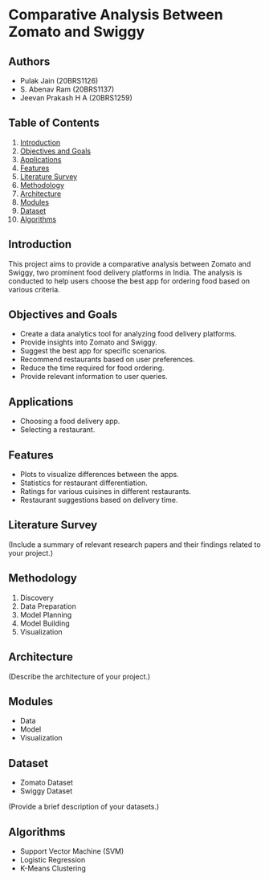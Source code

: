 # Comparative Analysis Between Zomato and Swiggy

## Authors
- Pulak Jain (20BRS1126)
- S. Abenav Ram (20BRS1137)
- Jeevan Prakash H A (20BRS1259)

## Table of Contents
1. [Introduction](#introduction)
2. [Objectives and Goals](#objectives-and-goals)
3. [Applications](#applications)
4. [Features](#features)
5. [Literature Survey](#literature-survey)
6. [Methodology](#methodology)
7. [Architecture](#architecture)
8. [Modules](#modules)
9. [Dataset](#dataset)
10. [Algorithms](#algorithms)

## Introduction
This project aims to provide a comparative analysis between Zomato and Swiggy, two prominent food delivery platforms in India. The analysis is conducted to help users choose the best app for ordering food based on various criteria.

## Objectives and Goals
- Create a data analytics tool for analyzing food delivery platforms.
- Provide insights into Zomato and Swiggy.
- Suggest the best app for specific scenarios.
- Recommend restaurants based on user preferences.
- Reduce the time required for food ordering.
- Provide relevant information to user queries.

## Applications
- Choosing a food delivery app.
- Selecting a restaurant.

## Features
- Plots to visualize differences between the apps.
- Statistics for restaurant differentiation.
- Ratings for various cuisines in different restaurants.
- Restaurant suggestions based on delivery time.

## Literature Survey
(Include a summary of relevant research papers and their findings related to your project.)

## Methodology
1. Discovery
2. Data Preparation
3. Model Planning
4. Model Building
5. Visualization

## Architecture
(Describe the architecture of your project.)

## Modules
- Data
- Model
- Visualization

## Dataset
- Zomato Dataset
- Swiggy Dataset

(Provide a brief description of your datasets.)

## Algorithms
- Support Vector Machine (SVM)
- Logistic Regression
- K-Means Clustering
